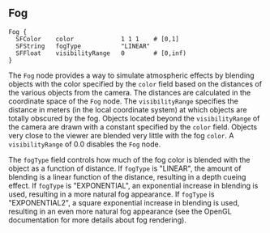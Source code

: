 ## Fog


```
Fog {
  SFColor    color             1 1 1    # [0,1]
  SFString   fogType           "LINEAR"
  SFFloat    visibilityRange   0        # [0,inf)
}
```

The `Fog` node provides a way to simulate atmospheric effects by blending
objects with the color specified by the `color` field based on the distances of
the various objects from the camera. The distances are calculated in the
coordinate space of the `Fog` node. The `visibilityRange` specifies the distance
in meters (in the local coordinate system) at which objects are totally obscured
by the fog. Objects located beyond the `visibilityRange` of the camera are drawn
with a constant specified by the `color` field. Objects very close to the viewer
are blended very little with the fog `color`. A `visibilityRange` of 0.0
disables the `Fog` node.

The `fogType` field controls how much of the fog color is blended with the
object as a function of distance. If `fogType` is "LINEAR", the amount of
blending is a linear function of the distance, resulting in a depth cueing
effect. If `fogType` is "EXPONENTIAL", an exponential increase in blending is
used, resulting in a more natural fog appearance. If `fogType` is
"EXPONENTIAL2", a square exponential increase in blending is used, resulting in
an even more natural fog appearance (see the OpenGL documentation for more
details about fog rendering).

